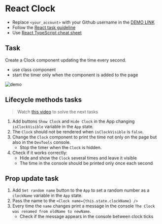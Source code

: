# React Clock
- Replace `<your_account>` with your Github username in the
 [DEMO LINK](https://andrii-hryhoruk.github.io/react_clock/)
- Follow the [React task guideline](https://github.com/mate-academy/react_task-guideline#react-tasks-guideline)
- Use [React TypeScript cheat sheet](https://mate-academy.github.io/fe-program/js/extra/react-typescript)

## Task
Create a Clock component updating the time every second.
- use class component
- start the timer only when the component is added to the page

![demo](./screenshot.png)

## Lifecycle methods tasks
> Watch [this video](https://youtu.be/87RkHpYMDXI) to solve the next tasks

1. Add buttons `Show Clock` and `Hide Clock` in the App changing `isClockVisible` variable in the `App` state.
1. The `Clock` should not be rendered when `isClockVisible` is `false`.
1. Change the `Clock` component to print the time not only on the page but also in the `DevTools` console.
    - Stop the timer when the `Clock` is hidden.
1. Check if it works correctly:
    - Hide and show the `Clock` several times and leave it visible
    - The time in the console should be printed only once each second

## Prop update task
1. Add `Set random name` button to the `App` to set a random number as a `clockName` variable in the `App` state.
1. Pass the name to the `<Clock name={this.state.clockName} />`
1. Every time the `name` changes print a message in the console `The Clock was renamed from oldName to newName`.
    - Check if the message appears in the console between clock ticks
